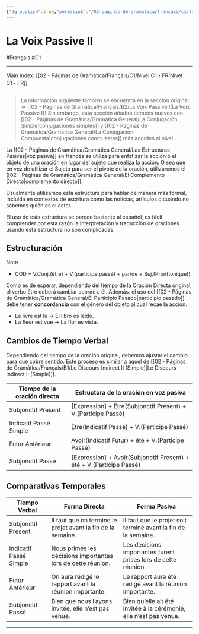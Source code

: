 ```yaml
---
{"dg-publish":true,"permalink":"/02-paginas-de-gramatica/francais/c1/la-voix-passive-ii/"}
---
```


# La Voix Passive II
#Français #C1
___
Main Index: [[02 - Páginas de Gramática/Français/C1/Nivel C1・FR\|Nivel C1・FR]]
___
>La información siguiente también se encuentra en la sección original. → [[02 - Páginas de Gramática/Français/B2/La Voix Passive I\|La Voix Passive I]] Sin embargo, esta sección añadirá tiempos nuevos con [[02 - Páginas de Gramática/Gramática General/La Conjugación Simple\|conjugaciones simples]] y [[02 - Páginas de Gramática/Gramática General/La Conjugación Compuesta\|conjugaciones compuestas]] más acordes al nivel.

La [[02 - Páginas de Gramática/Gramática General/Las Estructuras Pasivas\|voz pasiva]] en francés se utiliza para enfatizar la acción o el objeto de una oración en lugar del sujeto que realiza la acción. O sea que en vez de utilizar el Sujeto para ser el pivote de la oración, utilizaremos el [[02 - Páginas de Gramática/Gramática General/El Complemento Directo\|complemento directo]].

Usualmente utilizamos esta estructura para hablar de manera más formal, incluida en contextos de escritura como las noticias, artículos o cuando no sabemos quién es el actor. 

El uso de esta estructura se parece bastante al español, es fácil comprender por esta razón la interpretación y traducción de oraciones usando esta estructura no son complicadas.
## Estructuración

> [!note] 
> - COD + V.Conj.(être) + V.(participe passé) + par/de + Suj.(Pron(tonique))

Como es de esperar, dependiendo del tiempo de la Oración Directa original, el verbo être deberá cambiar acorde a él. Además, el uso del [[02 - Páginas de Gramática/Gramática General/El Participio Pasado\|participio pasado]] debe tener **concordancia** con el género del objeto al cual recae la acción.

- Le livre est lu → El libro es leído.
- La fleur est vue → La flor es vista.

## Cambios de Tiempo Verbal
Dependiendo del tiempo de la oración original, debemos ajustar el cambio para que cobre sentido. Este proceso es similar a aquel de [[02 - Páginas de Gramática/Français/B1/Le Discours Indirect II (Simple)\|Le Discours Indirect II (Simple)]].

| Tiempo de la oración directa | Estructura de la oración en voz pasiva                               |
| ---------------------------- | -------------------------------------------------------------------- |
| Subjonctif Présent           | [Expression] + Être(Subjonctif Présent) + V.(Participe Passé)        |
| Indicatif Passé Simple       | Être(Indicatif Passé) + V.(Participe Passé)                          |
| Futur Antérieur              | Avoir(Indicatif Futur) + été + V.(Participe Passé)                   |
| Subjonctif Passé             | [Expression] + Avoir(Subjonctif Présent) + été + V.(Participe Passé) |

## Comparativas Temporales

| Tiempo Verbal          | Forma Directa                                                | Forma Pasiva                                                       |
| ---------------------- | ------------------------------------------------------------ | ------------------------------------------------------------------ |
| Subjonctif Présent     | Il faut que on termine le projet avant la fin de la semaine. | Il faut que le projet soit terminé avant la fin de la semaine.     |
| Indicatif Passé Simple | Nous prîmes les décisions importantes lors de cette réunion. | Les décisions importantes furent prises lors de cette réunion.     |
| Futur Antérieur        | On aura rédigé le rapport avant la réunion importante.       | Le rapport aura été rédigé avant la réunion importante.            |
| Subjonctif Passé       | Bien que nous l’ayons invitée, elle n’est pas venue.         | Bien qu’elle ait été invitée à la cérémonie, elle n’est pas venue. |





___